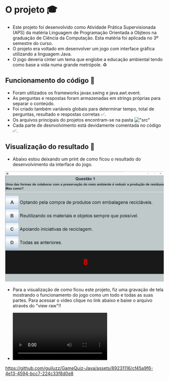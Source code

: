 # O projeto 🎓
- Este projeto foi desenvolvido como Atividade Prática Supervisionada (APS) da matéria Linguagem de Programação Orientada a Objteos na graduação de Ciência da Computação. Esta matéria foi aplicada no 3º semestre do curso.
- O projeto era voltado em desenvolver um jogo com interface gráfica utilizando a linguagem Java.
- O jogo deveria cinter um tema que englobe a educação ambiental tendo como base a vida numa grande metrópole. ♻️

## Funcionamento do código 🚀
- Foram utilizados os frameworks javax.swing e java.awt.event.
- As perguntas e respostas foram armazenadas em strings próprias para separar o conteúdo.
- Foi criado também variáveis globais para determinar tempo, total de perguntas, resultado e respostas corretas ✅.
- Os arquivos principais do projetos encontram-se na pasta !["src"](https://github.com/guiluzz/GameQuiz-Java/tree/main/src)
- Cada parte de desnvolvimento está devidamente comentada no código ✅.
  
## Visualização do resultado 👀
- Abaixo estou deixando um print de como ficou o resultado do desenvolvimento da interface do jogo.


![Interface Game Quiz](https://github.com/guiluzz/GameQuiz-Java/blob/main/Assets/Interface.png)

  
- Para a visualização de como ficou este projeto, fiz uma gravação de tela mostrando o funcionamento do jogo como um todo e todas as suas partes. Para acessar o vídeo clique no link abaixo e baixe o arquivo através do "view raw"!!


- ![Demonstração de funcionamento: Java: Game-Quiz](https://github.com/guiluzz/GameQuiz-Java/blob/main/Assets/Apresentação%20Game%20Quiz.mp4)

 https://github.com/guiluzz/GameQuiz-Java/assets/89231116/cf45a9f6-4e13-4594-bcc7-224c33f8d0e8
